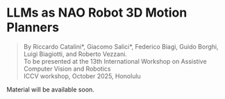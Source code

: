 # LLMs as NAO Robot 3D Motion Planners
> By Riccardo Catalini*, Giacomo Salici*, Federico Biagi, Guido Borghi, Luigi Biagiotti, and Roberto Vezzani.  
> To be presented at the 13th International Workshop on Assistive Computer Vision and Robotics  
> ICCV workshop, October 2025, Honolulu  

Material will be available soon.
